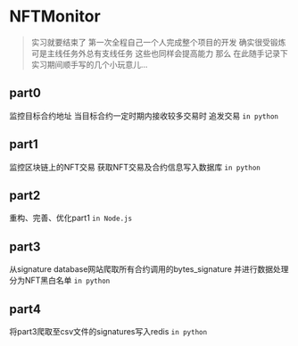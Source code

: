 # NFTMonitor
> 实习就要结束了 第一次全程自己一个人完成整个项目的开发 确实很受锻炼
> 可是主线任务外总有支线任务 这些也同样会提高能力
> 那么 在此随手记录下实习期间顺手写的几个小玩意儿...
## part0
监控目标合约地址 当目标合约一定时期内接收较多交易时 追发交易 `in python`
## part1
监控区块链上的NFT交易 获取NFT交易及合约信息写入数据库 `in python`
## part2
重构、完善、优化part1 `in Node.js`
## part3
从signature database网站爬取所有合约调用的bytes_signature 并进行数据处理分为NFT黑白名单 `in python`
## part4
将part3爬取至csv文件的signatures写入redis `in python`